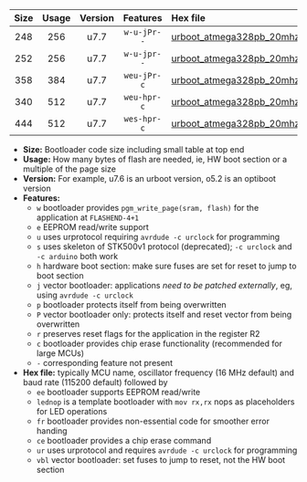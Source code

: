 |Size|Usage|Version|Features|Hex file|
|:-:|:-:|:-:|:-:|:--|
|248|256|u7.7|`w-u-jPr--`|[urboot_atmega328pb_20mhz_19200bps_lednop_ur_vbl.hex](https://raw.githubusercontent.com/stefanrueger/urboot.hex/main/mcus/atmega328pb/fcpu_20mhz/19200_bps/urboot_atmega328pb_20mhz_19200bps_lednop_ur_vbl.hex)|
|252|256|u7.7|`w-u-jpr--`|[urboot_atmega328pb_20mhz_19200bps_lednop_fr_ur_vbl.hex](https://raw.githubusercontent.com/stefanrueger/urboot.hex/main/mcus/atmega328pb/fcpu_20mhz/19200_bps/urboot_atmega328pb_20mhz_19200bps_lednop_fr_ur_vbl.hex)|
|358|384|u7.7|`weu-jPr-c`|[urboot_atmega328pb_20mhz_19200bps_ee_lednop_fr_ce_ur_vbl.hex](https://raw.githubusercontent.com/stefanrueger/urboot.hex/main/mcus/atmega328pb/fcpu_20mhz/19200_bps/urboot_atmega328pb_20mhz_19200bps_ee_lednop_fr_ce_ur_vbl.hex)|
|340|512|u7.7|`weu-hpr-c`|[urboot_atmega328pb_20mhz_19200bps_ee_lednop_fr_ce_ur.hex](https://raw.githubusercontent.com/stefanrueger/urboot.hex/main/mcus/atmega328pb/fcpu_20mhz/19200_bps/urboot_atmega328pb_20mhz_19200bps_ee_lednop_fr_ce_ur.hex)|
|444|512|u7.7|`wes-hpr-c`|[urboot_atmega328pb_20mhz_19200bps_ee_lednop_fr_ce.hex](https://raw.githubusercontent.com/stefanrueger/urboot.hex/main/mcus/atmega328pb/fcpu_20mhz/19200_bps/urboot_atmega328pb_20mhz_19200bps_ee_lednop_fr_ce.hex)|

- **Size:** Bootloader code size including small table at top end
- **Usage:** How many bytes of flash are needed, ie, HW boot section or a multiple of the page size
- **Version:** For example, u7.6 is an urboot version, o5.2 is an optiboot version
- **Features:**
  + `w` bootloader provides `pgm_write_page(sram, flash)` for the application at `FLASHEND-4+1`
  + `e` EEPROM read/write support
  + `u` uses urprotocol requiring `avrdude -c urclock` for programming
  + `s` uses skeleton of STK500v1 protocol (deprecated); `-c urclock` and `-c arduino` both work
  + `h` hardware boot section: make sure fuses are set for reset to jump to boot section
  + `j` vector bootloader: applications *need to be patched externally*, eg, using `avrdude -c urclock`
  + `p` bootloader protects itself from being overwritten
  + `P` vector bootloader only: protects itself and reset vector from being overwritten
  + `r` preserves reset flags for the application in the register R2
  + `c` bootloader provides chip erase functionality (recommended for large MCUs)
  + `-` corresponding feature not present
- **Hex file:** typically MCU name, oscillator frequency (16 MHz default) and baud rate (115200 default) followed by
  + `ee` bootloader supports EEPROM read/write
  + `lednop` is a template bootloader with `mov rx,rx` nops as placeholders for LED operations
  + `fr` bootloader provides non-essential code for smoother error handing
  + `ce` bootloader provides a chip erase command
  + `ur` uses urprotocol and requires `avrdude -c urclock` for programming
  + `vbl` vector bootloader: set fuses to jump to reset, not the HW boot section
